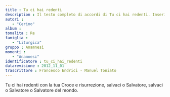 ```yaml
--- 
title : Tu ci hai redenti
description : Il testo completo di accordi di Tu ci hai redenti. Inseriscila nel tuo canzoniere!
autori : 
   - "Cerino"
album : 
tonalita : Re
famiglia : 
   - "Liturgica"
gruppo : Anamnesi
momenti : 
   - "Anamnesi"
identificatore : tu_ci_hai_redenti
datarevisione : 2012_11_01
trascrittore : Francesco Endrici - Manuel Toniato
--- 
```




Tu ci hai redenti con la tua Croce e risurrezione,
salvaci o Salvatore, salvaci o Salvatore
o Salvatore del mondo.



